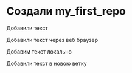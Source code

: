 ﻿# Создали my_first_repo

Добавили текст

Добавили текст через веб браузер

Добавим текст локально  

Добавили текст в новою ветку 